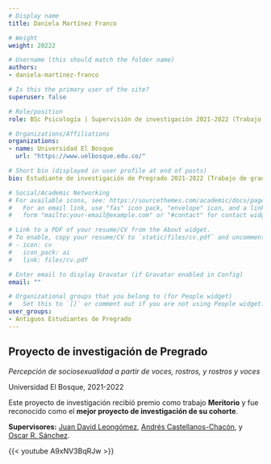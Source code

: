 ```yaml
---
# Display name
title: Daniela Martínez Franco

# Weight
weight: 20222

# Username (this should match the folder name)
authors:
- daniela-martinez-franco

# Is this the primary user of the site?
superuser: false

# Role/position
role: BSc Psicología | Supervisión de investigación 2021-2022 (Trabajo de grado meritorio)

# Organizations/Affiliations
organizations:
- name: Universidad El Bosque
  url: "https://www.uelbosque.edu.co/"

# Short bio (displayed in user profile at end of posts)
bio: Estudiante de investigación de Pregrado 2021-2022 (Trabajo de grado meritorio).

# Social/Academic Networking
# For available icons, see: https://sourcethemes.com/academic/docs/page-builder/#icons
#   For an email link, use "fas" icon pack, "envelope" icon, and a link in the
#   form "mailto:your-email@example.com" or "#contact" for contact widget.

# Link to a PDF of your resume/CV from the About widget.
# To enable, copy your resume/CV to `static/files/cv.pdf` and uncomment the lines below.
# - icon: cv
#   icon_pack: ai
#   link: files/cv.pdf

# Enter email to display Gravatar (if Gravatar enabled in Config)
email: ""

# Organizational groups that you belong to (for People widget)
#   Set this to `[]` or comment out if you are not using People widget.
user_groups:
- Antiguos Estudiantes de Pregrado
---
```


## **Proyecto de investigación de Pregrado**  

*Percepción de sociosexualidad a partir de voces, rostros, y rostros y voces*

Universidad El Bosque, 2021-2022

Este proyecto de investigación recibió premio como trabajo **Meritorio** y fue reconocido como el **mejor proyecto de investigación de su cohorte**.

**Supervisores:** [Juan David Leongómez](/es/#about), [Andrés Castellanos-Chacón](/es/author/andres-castellanos-chacon/), y [Oscar R. Sánchez](/es/author/oscar-r.-sanchez/).

{{< youtube A9xNV3BqRJw >}}
